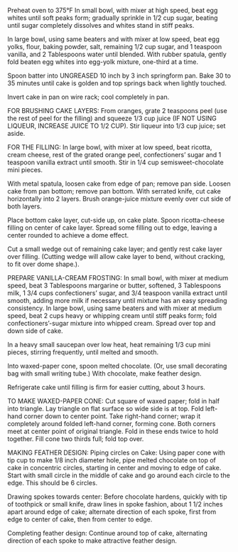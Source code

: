Preheat oven to 375°F In small bowl, with mixer at high speed, beat egg whites until soft peaks form; gradually sprinkle in 1/2 cup sugar, beating until sugar completely dissolves and whites stand in stiff peaks.

In large bowl, using same beaters and with mixer at low speed, beat egg yolks, flour, baking powder, salt, remaining 1/2 cup sugar, and 1 teaspoon vanilla, and 2 Tablespoons water until blended. With rubber spatula, gently fold beaten egg whites into egg-yolk mixture, one-third at a time.

Spoon batter into UNGREASED 10 inch by 3 inch springform pan. Bake 30 to 35 minutes until cake is golden and top springs back when lightly touched.

Invert cake in pan on wire rack; cool completely in pan.

FOR BRUSHING CAKE LAYERS: From oranges, grate 2 teaspoons peel (use the rest of peel for the filling) and squeeze 1/3 cup juice (IF NOT USING LIQUEUR, INCREASE JUICE TO 1/2 CUP). Stir liqueur into 1/3 cup juice; set aside.

FOR THE FILLING: In large bowl, with mixer at low speed, beat ricotta, cream cheese, rest of the grated orange peel, confectioners’ sugar and 1 teaspoon vanilla extract until smooth. Stir in 1/4 cup semisweet-chocolate mini pieces.

With metal spatula, loosen cake from edge of pan; remove pan side. Loosen cake from pan bottom; remove pan bottom. With serrated knife, cut cake horizontally into 2 layers. Brush orange-juice mixture evenly over cut side of both layers.

Place bottom cake layer, cut-side up, on cake plate. Spoon ricotta-cheese filling on center of cake layer. Spread some filling out to edge, leaving a center rounded to achieve a dome effect.

Cut a small wedge out of remaining cake layer; and gently rest cake layer over filling. (Cutting wedge will allow cake layer to bend, without cracking, to fit over dome shape.).

PREPARE VANILLA-CREAM FROSTING: In small bowl, with mixer at medium speed, beat 3 Tablespoons margarine or butter, softened, 3 Tablespoons milk, 1 3/4 cups confectioners’ sugar, and 3/4 teaspoon vanilla extract until smooth, adding more milk if necessary until mixture has an easy spreading consistency. In large bowl, using same beaters and with mixer at medium speed, beat 2 cups heavy or whipping cream until stiff peaks form; fold confectioners’-sugar mixture into whipped cream. Spread over top and down side of cake.

In a heavy small saucepan over low heat, heat remaining 1/3 cup mini pieces, stirring frequently, until melted and smooth.

Into waxed-paper cone, spoon melted chocolate. (Or, use small decorating bag with small writing tube.) With chocolate, make feather design.

Refrigerate cake until filling is firm for easier cutting, about 3 hours.

TO MAKE WAXED-PAPER CONE: Cut square of waxed paper; fold in half into triangle. Lay triangle on flat surface so wide side is at top. Fold left-hand corner down to center point. Take right-hand corner; wrap it completely around folded left-hand corner, forming cone. Both corners meet at center point of original triangle. Fold in these ends twice to hold together. Fill cone two thirds full; fold top over.

MAKING FEATHER DESIGN: Piping circles on Cake: Using paper cone with tip cup to make 1/8 inch diameter hole, pipe melted chocolate on top of cake in concentric circles, starting in center and moving to edge of cake. Start with small circle in the middle of cake and go around each circle to the edge. This should be 6 circles.

Drawing spokes towards center: Before chocolate hardens, quickly with tip of toothpick or small knife, draw lines in spoke fashion, about 1 1/2 inches apart around edge of cake; alternate direction of each spoke, first from edge to center of cake, then from center to edge.

Completing feather design: Continue around top of cake, alternating direction of each spoke to make attractive feather design.